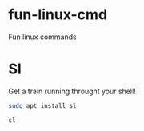 # fun-linux-cmd
Fun linux commands 
# Sl
Get a train running throught your shell!
```sh
sudo apt install sl
```
```sh
sl
```
